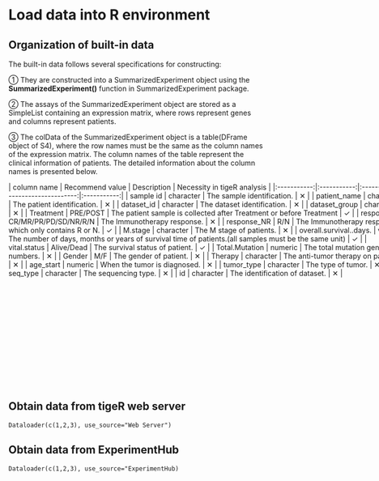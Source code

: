 # Load data into R environment 

## Organization of built-in data
The built-in data follows several specifications for constructing: 
  
① They are constructed into a SummarizedExperiment object using the **SummarizedExperiment()** function in SummarizedExperiment package.  
  
② The assays of the SummarizedExperiment object are stored as a SimpleList containing an expression matrix, where rows represent genes and columns represent patients. 
  
③ The colData of the SummarizedExperiment object is a table(DFrame object of S4), where the row names must be the same as the column names of the expression matrix. The column names of the table represent the clinical information of patients. The detailed information about the column names is presented below.

<div style="width:780px; height:400px; overflow-y: scroll; overflow-x: hidden;">
<style>
        table {
            width: 100%;
            border-collapse: collapse; /* 边框将被合并为单一边框 */
        }
        th, td {
            border-bottom: 1px solid #ccc; /* 设置底部边框 */
            text-align: center;
            padding: 8px; /* 单元格内边距 */
        }
        th {
            border-top: 1px solid #ccc; /* 设置顶部边框 */
        }
    </style>
|          column name          | Recommend value |                                             Description                                              | Necessity in tigeR analysis |
|:-----------:|:-----------:|:---------------------------------:|:-----------:|
|        sample id        |    character    |                                      The sample identification.                                      |              ✕              |
|      patient_name       |    character    |                                     The patient identification.                                      |              ✕              |
|       dataset_id        |    character    |                                     The dataset identification.                                      |              ✕              |
|      dataset_group      |    character    |                                                                                                      |              ✕              |
|        Treatment        |    PRE/POST     |                 The patient sample is collected after Treatment or before Treatment                  |              ✓              |
|        response         | CR/MR/PR/PD/SD/NR/R/N |                                     The Immunotherapy response.                                      |              ✕              |
|       response_NR       |       R/N       |                        The Immunotherapy response which only contains R or N.                        |              ✓              |
|         M.stage         |    character    |                                       The M stage of patients.                                       |              ✕              |
| overall.survival..days. |      value      | The number of days, months or years of survival time of patients.(all samples must be the same unit) |              ✓              |
|      vital.status       |   Alive/Dead    |                                   The survival status of patient.                                    |              ✓              |
|     Total.Mutation      |     numeric     |                                   The total mutation gene numbers.                                   |              ✕              |
|         Gender          |       M/F       |                                        The gender of patient.                                        |              ✕              |
|         Therapy         |    character    |                                 The anti-tumor therapy on patients.                                  |              ✕              |
|        age_start        |     numeric     |                                     When the tumor is diagnosed.                                     |              ✕              |
|       tumor_type        |    character    |                                          The type of tumor.                                          |              ✕              |
|        seq_type         |    character    |                                         The sequencing type.                                         |              ✕              |
|           id            |    character    |                                    The identification of dataset.                                    |              ✕              |
    
</div>



## Obtain data from tigeR web server
```
Dataloader(c(1,2,3), use_source="Web Server")
```
## Obtain data from ExperimentHub
```
Dataloader(c(1,2,3), use_source="ExperimentHub)
```
